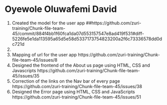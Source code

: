 <h1>Oyewole Oluwafemi David</h1>
<ol>
<li>Created the model for the user app  ##https://github.com/zuri-training/Chunk-file-team-45/commit/884f4bb1f60fca1da07d553157547e8ad419f531#diff-5226fe5e1da113595a65d5e58d5337173754823200a2f6c73336578dd0dc721d <li>
  <li> Mapping of url for the user app https://github.com/zuri-training/Chunk-file-team-45/issues/8</li>
  <li> Designed the frontend of the About us page using HTML, CSS and Javascripts https://github.com/zuri-training/Chunk-file-team-45/issues/35</li>
  <li> Correction of the links on the Nav bar of every page   https://github.com/zuri-training/Chunk-file-team-45/issues/38</li>
  <li> Designed the Error page using HTML, CSS and JavaScripts https://github.com/zuri-training/Chunk-file-team-45/issues/51</li>
</ol>

